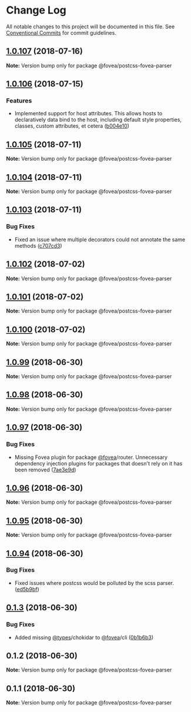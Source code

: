 # Change Log

All notable changes to this project will be documented in this file.
See [Conventional Commits](https://conventionalcommits.org) for commit guidelines.

<a name="1.0.107"></a>
## [1.0.107](https://github.com/fovea-org/fovea/compare/v1.0.106...v1.0.107) (2018-07-16)




**Note:** Version bump only for package @fovea/postcss-fovea-parser

<a name="1.0.106"></a>
## [1.0.106](https://github.com/fovea-org/fovea/compare/v1.0.105...v1.0.106) (2018-07-15)


### Features

* Implemented support for host attributes. This allows hosts to declaratively data bind to the host, including default style properties, classes, custom attributes, et cetera ([b004e10](https://github.com/fovea-org/fovea/commit/b004e10))




<a name="1.0.105"></a>
## [1.0.105](https://github.com/fovea-org/fovea/compare/v1.0.104...v1.0.105) (2018-07-11)




**Note:** Version bump only for package @fovea/postcss-fovea-parser

<a name="1.0.104"></a>
## [1.0.104](https://github.com/fovea-org/fovea/compare/v1.0.103...v1.0.104) (2018-07-11)




**Note:** Version bump only for package @fovea/postcss-fovea-parser

<a name="1.0.103"></a>
## [1.0.103](https://github.com/fovea-org/fovea/compare/v1.0.102...v1.0.103) (2018-07-11)


### Bug Fixes

* Fixed an issue where multiple decorators could not annotate the same methods ([c707cd3](https://github.com/fovea-org/fovea/commit/c707cd3))




<a name="1.0.102"></a>
## [1.0.102](https://github.com/fovea-org/fovea/compare/v1.0.101...v1.0.102) (2018-07-02)




**Note:** Version bump only for package @fovea/postcss-fovea-parser

<a name="1.0.101"></a>
## [1.0.101](https://github.com/fovea-org/fovea/compare/v1.0.100...v1.0.101) (2018-07-02)




**Note:** Version bump only for package @fovea/postcss-fovea-parser

<a name="1.0.100"></a>
## [1.0.100](https://github.com/fovea-org/fovea/compare/v1.0.99...v1.0.100) (2018-07-02)




**Note:** Version bump only for package @fovea/postcss-fovea-parser

<a name="1.0.99"></a>
## [1.0.99](https://github.com/fovea-org/fovea/compare/v1.0.98...v1.0.99) (2018-06-30)




**Note:** Version bump only for package @fovea/postcss-fovea-parser

<a name="1.0.98"></a>
## [1.0.98](https://github.com/fovea-org/fovea/compare/v1.0.97...v1.0.98) (2018-06-30)




**Note:** Version bump only for package @fovea/postcss-fovea-parser

<a name="1.0.97"></a>
## [1.0.97](https://github.com/fovea-org/fovea/compare/v1.0.96...v1.0.97) (2018-06-30)


### Bug Fixes

* Missing Fovea plugin for package [@fovea](https://github.com/fovea)/router. Unnecessary dependency injection plugins for packages that doesn't rely on it has been removed ([7ae3e9d](https://github.com/fovea-org/fovea/commit/7ae3e9d))




<a name="1.0.96"></a>
## [1.0.96](https://github.com/fovea-org/fovea/compare/v1.0.95...v1.0.96) (2018-06-30)




**Note:** Version bump only for package @fovea/postcss-fovea-parser

<a name="1.0.95"></a>
## [1.0.95](https://github.com/fovea-org/fovea/compare/v1.0.94...v1.0.95) (2018-06-30)




**Note:** Version bump only for package @fovea/postcss-fovea-parser

<a name="1.0.94"></a>
## [1.0.94](https://github.com/fovea-org/fovea/compare/v0.1.3...v1.0.94) (2018-06-30)


### Bug Fixes

* Fixed issues where postcss would be polluted by the scss parser. ([ed5b9bf](https://github.com/fovea-org/fovea/commit/ed5b9bf))




<a name="0.1.3"></a>
## [0.1.3](https://github.com/fovea-org/fovea/compare/v0.1.2...v0.1.3) (2018-06-30)


### Bug Fixes

* Added missing [@types](https://github.com/types)/chokidar to [@fovea](https://github.com/fovea)/cli ([0b1b6b3](https://github.com/fovea-org/fovea/commit/0b1b6b3))




<a name="0.1.2"></a>
## 0.1.2 (2018-06-30)




**Note:** Version bump only for package @fovea/postcss-fovea-parser

<a name="0.1.1"></a>
## 0.1.1 (2018-06-30)




**Note:** Version bump only for package @fovea/postcss-fovea-parser
